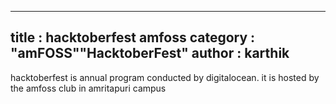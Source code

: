 ----
title : hacktoberfest amfoss
category : "amFOSS""HacktoberFest"
author : karthik
----

hacktoberfest is annual program conducted by digitalocean.
it is hosted by the amfoss club in amritapuri campus
